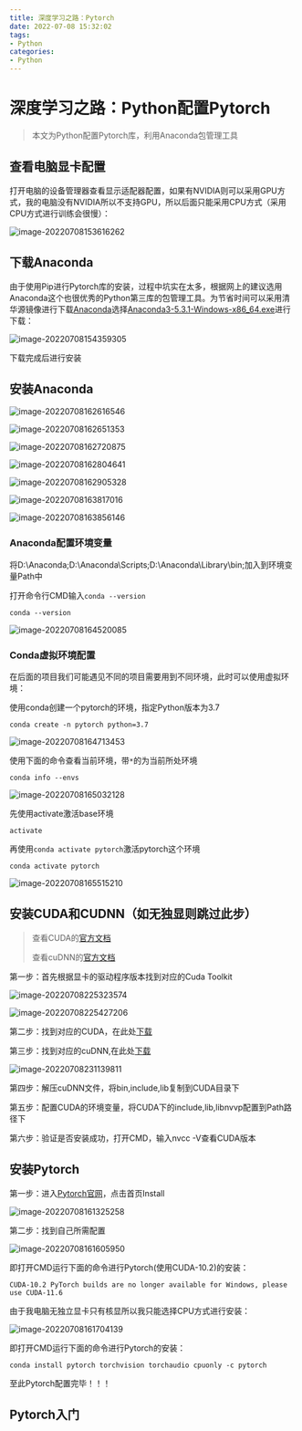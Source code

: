 ```yaml
---
title: 深度学习之路：Pytorch
date: 2022-07-08 15:32:02
tags: 
- Python
categories: 
- Python
---
```


# 深度学习之路：Python配置Pytorch

> 本文为Python配置Pytorch库，利用Anaconda包管理工具

## 查看电脑显卡配置

打开电脑的设备管理器查看显示适配器配置，如果有NVIDIA则可以采用GPU方式，我的电脑没有NVIDIA所以不支持GPU，所以后面只能采用CPU方式（采用CPU方式进行训练会很慢）：

![image-20220708153616262](../img/%E6%98%BE%E5%8D%A1%E9%85%8D%E7%BD%AE.png)

<!-- more -->

## 下载Anaconda

由于使用Pip进行Pytorch库的安装，过程中坑实在太多，根据网上的建议选用Anaconda这个也很优秀的Python第三库的包管理工具。为节省时间可以采用清华源镜像进行下载[Anaconda](https://mirrors.tuna.tsinghua.edu.cn/anaconda/archive/)选择[Anaconda3-5.3.1-Windows-x86_64.exe](https://mirrors.tuna.tsinghua.edu.cn/anaconda/archive/Anaconda3-5.3.1-Windows-x86_64.exe)进行下载：

![image-20220708154359305](../img/Anaconda.png)

下载完成后进行安装

## 安装Anaconda

![image-20220708162616546](../img/Anaconda01.png)

![image-20220708162651353](../img/Anaconda02.png)

![image-20220708162720875](../img/Anaconda03.png)

![image-20220708162804641](../img/Anaconda04.png)

![image-20220708162905328](../img/Anaconda05.png)

![image-20220708163817016](../img/Anaconda06.png)

![image-20220708163856146](../img/Anaconda07.png)

### Anaconda配置环境变量

将D:\Anaconda;D:\Anaconda\Scripts;D:\Anaconda\Library\bin;加入到环境变量Path中

打开命令行CMD输入`conda --version`

```shell
conda --version
```

![image-20220708164520085](../img/Anaconda08.png)

### Conda虚拟环境配置

在后面的项目我们可能遇见不同的项目需要用到不同环境，此时可以使用虚拟环境：

使用conda创建一个pytorch的环境，指定Python版本为3.7

```shell
conda create -n pytorch python=3.7
```

![image-20220708164713453](../img/Anaconda09.png)

使用下面的命令查看当前环境，带`*`的为当前所处环境

```shell
conda info --envs
```

![image-20220708165032128](../img/Anaconda10.png)

先使用activate激活base环境

```shell
activate
```

再使用`conda activate pytorch`激活pytorch这个环境

```shell
conda activate pytorch
```

![image-20220708165515210](../img/Anaconda11.png)

## 安装CUDA和CUDNN（如无独显则跳过此步）

> 查看CUDA的[官方文档](https://docs.nvidia.com/cuda/cuda-installation-guide-microsoft-windows/index.html)
>
> 查看cuDNN的[官方文档](https://docs.nvidia.com/deeplearning/cudnn/install-guide/index.html)

第一步：首先根据显卡的驱动程序版本找到对应的Cuda Toolkit

![image-20220708225323574](../img/CUDA.png)

![image-20220708225427206](../img/CUDA-1.png)

第二步：找到对应的CUDA，在此处[下载](https://developer.nvidia.com/cuda-toolkit-archive)

第三步：找到对应的cuDNN,在此处[下载](https://developer.nvidia.com/rdp/cudnn-archive)

![image-20220708231139811](../img/cuDNN.png)

第四步：解压cuDNN文件，将bin,include,lib复制到CUDA目录下

第五步：配置CUDA的环境变量，将CUDA下的include,lib,libnvvp配置到Path路径下

第六步：验证是否安装成功，打开CMD，输入nvcc -V查看CUDA版本

## 安装Pytorch

第一步：进入[Pytorch官网](https://pytorch.org)，点击首页Install

![image-20220708161325258](../img/Pytorch%E5%AE%98%E7%BD%91.png)

第二步：找到自己所需配置

![image-20220708161605950](../img/Pytorch%E5%AE%89%E8%A3%85.png)

即打开CMD运行下面的命令进行Pytorch(使用CUDA-10.2)的安装：

```shell
CUDA-10.2 PyTorch builds are no longer available for Windows, please use CUDA-11.6
```

由于我电脑无独立显卡只有核显所以我只能选择CPU方式进行安装：

![image-20220708161704139](../img/Pytorch%E5%AE%89%E8%A3%85-my.png)

即打开CMD运行下面的命令进行Pytorch的安装：

```shell
conda install pytorch torchvision torchaudio cpuonly -c pytorch
```

至此Pytorch配置完毕！！！

## Pytorch入门

